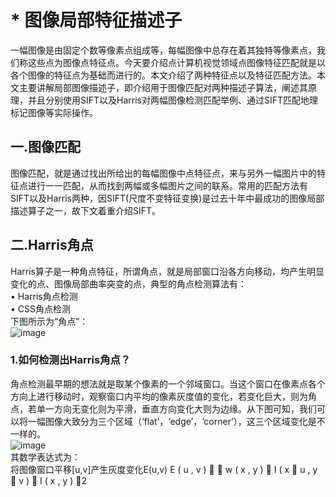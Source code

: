 # * 图像局部特征描述子
一幅图像是由固定个数等像素点组成等，每幅图像中总存在着其独特等像素点，我们称这些点为图像点特征点。今天要介绍点计算机视觉领域点图像特征匹配就是以各个图像的特征点为基础而进行的。本文介绍了两种特征点以及特征匹配方法。本文主要讲解局部图像描述子，即介绍用于图像匹配对两种描述子算法，阐述其原理，并且分别使用SIFT以及Harris对两幅图像检测匹配举例、通过SIFT匹配地理标记图像等实际操作。  
## 一.图像匹配  
图像匹配，就是通过找出所给出的每幅图像中点特征点，来与另外一幅图片中的特征点进行一一匹配，从而找到两幅或多幅图片之间的联系。常用的匹配方法有SIFT以及Harris两种，因SIFT(尺度不变特征变换)是过去十年中最成功的图像局部描述算子之一，故下文着重介绍SIFT。  
## 二.Harris角点  
Harris算子是一种角点特征，所谓角点，就是局部窗口沿各方向移动，均产生明显变化的点、图像局部曲率突变的点，典型的角点检测算法有：  
              • Harris角点检测  
              • CSS角点检测    
下图所示为“角点”：  
![image](https://github.com/Nocami/SIFT/blob/master/images/jiaodian.png)  
### 1.如何检测出Harris角点？  
角点检测最早期的想法就是取某个像素的一个邻域窗口。当这个窗口在像素点各个方向上进行移动时，观察窗口内平均的像素灰度值的变化，若变化巨大，则为角点，若单一方向无变化则为平滑，垂直方向变化大则为边缘。从下图可知，我们可以将一幅图像大致分为三个区域（‘flat’，‘edge’，‘corner’），这三个区域变化是不一样的。  
![image](https://github.com/Nocami/SIFT/blob/master/images/%E5%B1%8F%E5%B9%95%E5%BF%AB%E7%85%A7%202019-03-17%20%E4%B8%8B%E5%8D%886.40.21.png)  
其数学表达式为：  
将图像窗口平移[u,v]产生灰度变化E(u,v)
E ( u , v )   w ( x , y )  I ( x  u , y  v )  I ( x , y ) 2


